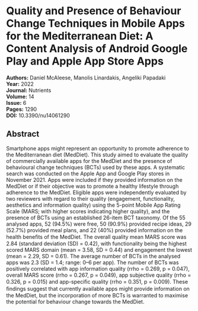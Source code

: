 # Quality and Presence of Behaviour Change Techniques in Mobile Apps for the Mediterranean Diet: A Content Analysis of Android Google Play and Apple App Store Apps

**Authors:** Daniel McAleese, Manolis Linardakis, Angeliki Papadaki  
**Year:** 2022  
**Journal:** Nutrients  
**Volume:** 14  
**Issue:** 6  
**Pages:** 1290  
**DOI:** 10.3390/nu14061290  

## Abstract
Smartphone apps might represent an opportunity to promote adherence to the Mediterranean diet (MedDiet). This study aimed to evaluate the quality of commercially available apps for the MedDiet and the presence of behavioural change techniques (BCTs) used by these apps. A systematic search was conducted on the Apple App and Google Play stores in November 2021. Apps were included if they provided information on the MedDiet or if their objective was to promote a healthy lifestyle through adherence to the MedDiet. Eligible apps were independently evaluated by two reviewers with regard to their quality (engagement, functionality, aesthetics and information quality) using the 5-point Mobile App Rating Scale (MARS; with higher scores indicating higher quality), and the presence of BCTs using an established 26-item BCT taxonomy. Of the 55 analysed apps, 52 (94.5%) were free, 50 (90.9%) provided recipe ideas, 29 (52.7%) provided meal plans, and 22 (40%) provided information on the health beneﬁts of the MedDiet. The overall quality mean MARS score was 2.84 (standard deviation (SD) = 0.42), with functionality being the highest scored MARS domain (mean = 3.58, SD = 0.44) and engagement the lowest (mean = 2.29, SD = 0.61). The average number of BCTs in the analysed apps was 2.3 (SD = 1.4; range: 0–6 per app). The number of BCTs was positively correlated with app information quality (rrho = 0.269, p = 0.047), overall MARS score (rrho = 0.267, p = 0.049), app subjective quality (rrho = 0.326, p = 0.015) and app-speciﬁc quality (rrho = 0.351, p = 0.009). These ﬁndings suggest that currently available apps might provide information on the MedDiet, but the incorporation of more BCTs is warranted to maximise the potential for behaviour change towards the MedDiet.

